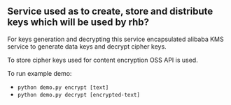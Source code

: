 Service used as to create, store and distribute keys which will be used by rhb?
------------

For keys generation and decrypting this service encapsulated alibaba KMS service to generate data keys and decrypt cipher keys.


To store cipher keys used for content encryption OSS API is used.


To run example demo:
- ``python demo.py encrypt [text]``
- ``python demo.py decrypt [encrypted-text]``
